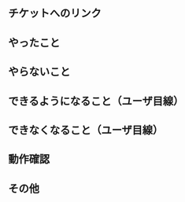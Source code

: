 ## チケットへのリンク

<!-- https://example.com -->

## やったこと

<!-- このプルリクで何をしたのか？ -->

## やらないこと

<!-- このプルリクでやらないことは何か？（あれば。無いなら「無し」で OK）（やらない場合は、いつやるのかを明記する。） -->

## できるようになること（ユーザ目線）

<!-- 何ができるようになるのか？ -->

## できなくなること（ユーザ目線）

<!-- 何ができなくなるのか？ -->

## 動作確認

<!-- どのような動作確認を行ったのか？結果はどうか？ -->

## その他

<!-- レビュワーへの参考情報（実装上の懸念点や注意点などあれば記載 -->
